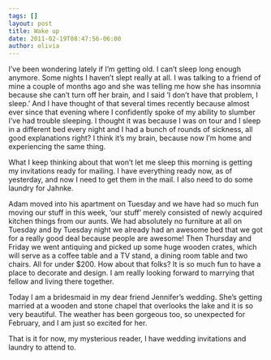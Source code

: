 ```yaml
---
tags: []
layout: post
title: Wake up
date: 2011-02-19T08:47:56-06:00
author: olivia
---
```


I’ve been wondering lately if I’m getting old. I can’t sleep long enough anymore. Some nights I haven’t slept really at all. I was talking to a friend of mine a couple of months ago and she was telling me how she has insomnia because she can’t turn off her brain, and I said ‘I don’t have that problem, I sleep.’ And I have thought of that several times recently because almost ever since that evening where I confidently spoke of my ability to slumber I’ve had trouble sleeping. I thought it was because I was on tour and I sleep in a different bed every night and I had a bunch of rounds of sickness, all good explanations right? I think it’s my brain, because now I’m home and experiencing the same thing.

What I keep thinking about that won’t let me sleep this morning is getting my invitations ready for mailing. I have everything ready now, as of yesterday, and now I need to get them in the mail. I also need to do some laundry for Jahnke.

Adam moved into his apartment on Tuesday and we have had so much fun moving our stuff in this week, ‘our stuff’ merely consisted of newly acquired kitchen things from our aunts. We had absolutely no furniture at all on Tuesday and by Tuesday night we already had an awesome bed that we got for a really good deal because people are awesome! Then Thursday and Friday we went antiquing and picked up some huge wooden crates, which will serve as a coffee table and a TV stand, a dining room table and two chairs. All for under \$200. How about that folks? It is so much fun to have a place to decorate and design. I am really looking forward to marrying that fellow and living there together.

Today I am a bridesmaid in my dear friend Jennifer’s wedding. She’s getting married at a wooden and stone chapel that overlooks the lake and it is so very beautiful. The weather has been gorgeous too, so unexpected for February, and I am just so excited for her.

That is it for now, my mysterious reader, I have wedding invitations and laundry to attend to.
